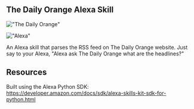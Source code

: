 ## The Daily Orange Alexa Skill

!["The Daily Orange"](http://dailyorange.com/wp-content/themes/ostrom/images/logo-hdr.png)

!["Alexa"](https://upload.wikimedia.org/wikipedia/commons/thumb/4/4a/Amazon_Alexa_logo.svg/1280px-Amazon_Alexa_logo.svg.png)

An Alexa skill that parses the RSS feed on The Daily Orange website. Just say to your Alexa, "Alexa ask The Daily Orange what are the headlines?" 

## Resources

Built using the Alexa Python SDK: 
https://developer.amazon.com/docs/sdk/alexa-skills-kit-sdk-for-python.html